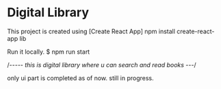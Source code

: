# Digital Library



This project is created using [Create React App] npm install create-react-app lib


Run it locally.
$ npm run start

/*-----
this is digital library where u can search and read books
---*/

only ui part is completed as of now.
still in progress.

[Email]: swathigowda495@gmail.com
